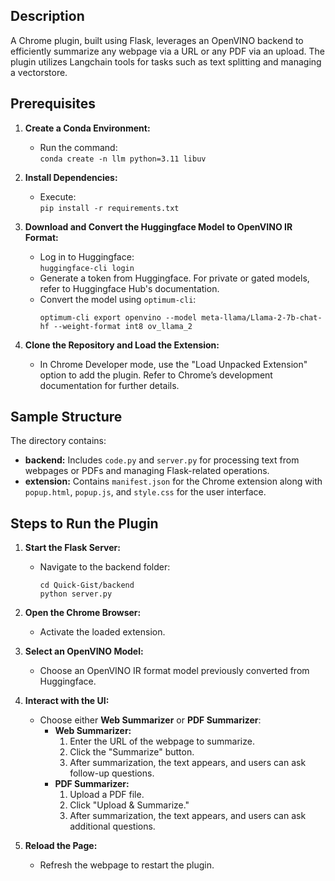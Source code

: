 ## Description

A Chrome plugin, built using Flask, leverages an OpenVINO backend to efficiently summarize any webpage via a URL or any PDF via an upload. The plugin utilizes Langchain tools for tasks such as text splitting and managing a vectorstore.

## Prerequisites

1. **Create a Conda Environment:**
   - Run the command:  
     `conda create -n llm python=3.11 libuv`

2. **Install Dependencies:**
   - Execute:  
     `pip install -r requirements.txt`

3. **Download and Convert the Huggingface Model to OpenVINO IR Format:**
   - Log in to Huggingface:  
     `huggingface-cli login`
   - Generate a token from Huggingface. For private or gated models, refer to Huggingface Hub's documentation.
   - Convert the model using `optimum-cli`:
     ```
     optimum-cli export openvino --model meta-llama/Llama-2-7b-chat-hf --weight-format int8 ov_llama_2
     ```

4. **Clone the Repository and Load the Extension:**
   - In Chrome Developer mode, use the "Load Unpacked Extension" option to add the plugin. Refer to Chrome’s development documentation for further details.

## Sample Structure

The directory contains:
- **backend:** Includes `code.py` and `server.py` for processing text from webpages or PDFs and managing Flask-related operations.
- **extension:** Contains `manifest.json` for the Chrome extension along with `popup.html`, `popup.js`, and `style.css` for the user interface.

## Steps to Run the Plugin

1. **Start the Flask Server:**
   - Navigate to the backend folder:
     ```
     cd Quick-Gist/backend
     python server.py
     ```

2. **Open the Chrome Browser:**
   - Activate the loaded extension.

3. **Select an OpenVINO Model:**
   - Choose an OpenVINO IR format model previously converted from Huggingface.

4. **Interact with the UI:**
   - Choose either **Web Summarizer** or **PDF Summarizer**:
     - **Web Summarizer:**
       1. Enter the URL of the webpage to summarize.
       2. Click the "Summarize" button.
       3. After summarization, the text appears, and users can ask follow-up questions.
     - **PDF Summarizer:**
       1. Upload a PDF file.
       2. Click "Upload & Summarize."
       3. After summarization, the text appears, and users can ask additional questions.

5. **Reload the Page:**  
   - Refresh the webpage to restart the plugin.
